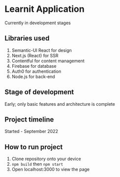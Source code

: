 # Learnit Application
Currently in development stages
## Libraries used
1. Semantic-UI React for design
2. Next.js (React) for SSR
3. Contentful for content management
4. Firebase for database
5. Auth0 for authentication
6. Node.js for back-end

## Stage of development
Early; only basic features and architecture is complete

## Project timeline
Started - September 2022

## How to run project
1. Clone repository onto your device
2. `npm build` then `npm start`
3. Open localhost:3000 to view the page
